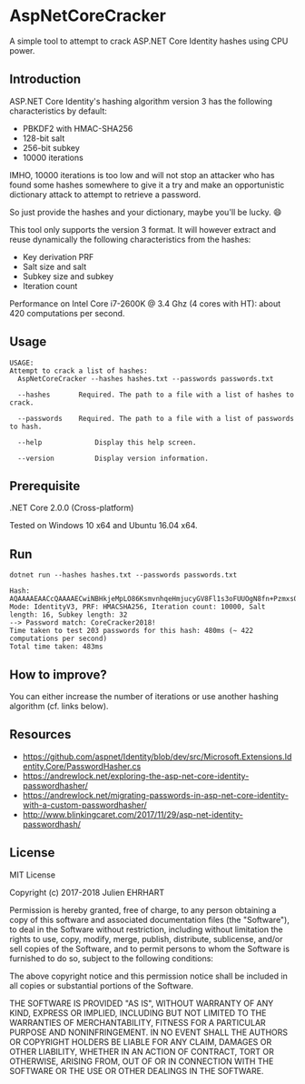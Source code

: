# AspNetCoreCracker
A simple tool to attempt to crack ASP.NET Core Identity hashes using CPU power.

## Introduction
ASP.NET Core Identity's hashing algorithm version 3 has the following characteristics by default:
* PBKDF2 with HMAC-SHA256
* 128-bit salt
* 256-bit subkey
* 10000 iterations

IMHO, 10000 iterations is too low and will not stop an attacker who has found some hashes somewhere to give it a try and make an opportunistic dictionary attack to attempt to retrieve a password.

So just provide the hashes and your dictionary, maybe you'll be lucky. :smile:

This tool only supports the version 3 format. It will however extract and reuse dynamically the following characteristics from the hashes:
* Key derivation PRF
* Salt size and salt
* Subkey size and subkey
* Iteration count

Performance on Intel Core i7-2600K @ 3.4 Ghz (4 cores with HT): about 420 computations per second.

## Usage
```
USAGE:
Attempt to crack a list of hashes:
  AspNetCoreCracker --hashes hashes.txt --passwords passwords.txt

  --hashes       Required. The path to a file with a list of hashes to crack.

  --passwords    Required. The path to a file with a list of passwords to hash.

  --help             Display this help screen.

  --version          Display version information.
```

## Prerequisite
.NET Core 2.0.0 (Cross-platform)

Tested on Windows 10 x64 and Ubuntu 16.04 x64.

## Run
`dotnet run --hashes hashes.txt --passwords passwords.txt`

```
Hash: AQAAAAEAACcQAAAAECwiNBHkjeMpLO86KsmvnhqeHmjucyGV8Fl1s3oFUUOgN8fn+Pzmxs0opC+ScTYsUw==
Mode: IdentityV3, PRF: HMACSHA256, Iteration count: 10000, Salt length: 16, Subkey length: 32
--> Password match: CoreCracker2018!
Time taken to test 203 passwords for this hash: 480ms (~ 422 computations per second)
Total time taken: 483ms
```

## How to improve?
You can either increase the number of iterations or use another hashing algorithm (cf. links below).

## Resources
* https://github.com/aspnet/Identity/blob/dev/src/Microsoft.Extensions.Identity.Core/PasswordHasher.cs
* https://andrewlock.net/exploring-the-asp-net-core-identity-passwordhasher/
* https://andrewlock.net/migrating-passwords-in-asp-net-core-identity-with-a-custom-passwordhasher/
* http://www.blinkingcaret.com/2017/11/29/asp-net-identity-passwordhash/

## License

MIT License

Copyright (c) 2017-2018 Julien EHRHART

Permission is hereby granted, free of charge, to any person obtaining a copy
of this software and associated documentation files (the "Software"), to deal
in the Software without restriction, including without limitation the rights
to use, copy, modify, merge, publish, distribute, sublicense, and/or sell
copies of the Software, and to permit persons to whom the Software is
furnished to do so, subject to the following conditions:

The above copyright notice and this permission notice shall be included in all
copies or substantial portions of the Software.

THE SOFTWARE IS PROVIDED "AS IS", WITHOUT WARRANTY OF ANY KIND, EXPRESS OR
IMPLIED, INCLUDING BUT NOT LIMITED TO THE WARRANTIES OF MERCHANTABILITY,
FITNESS FOR A PARTICULAR PURPOSE AND NONINFRINGEMENT. IN NO EVENT SHALL THE
AUTHORS OR COPYRIGHT HOLDERS BE LIABLE FOR ANY CLAIM, DAMAGES OR OTHER
LIABILITY, WHETHER IN AN ACTION OF CONTRACT, TORT OR OTHERWISE, ARISING FROM,
OUT OF OR IN CONNECTION WITH THE SOFTWARE OR THE USE OR OTHER DEALINGS IN THE
SOFTWARE.
